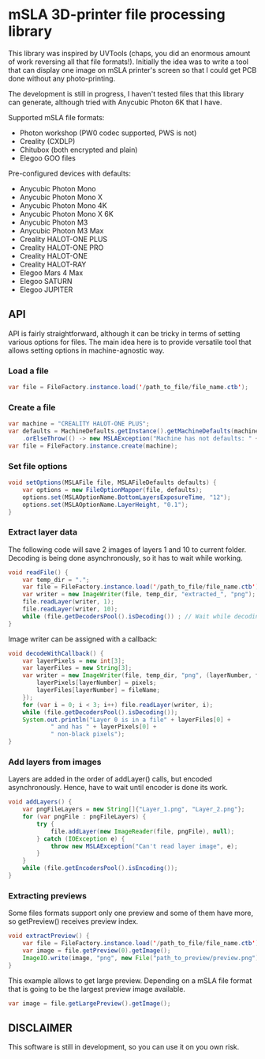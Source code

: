 mSLA 3D-printer file processing library
======

This library was inspired by UVTools (chaps, you did an enormous amount of work reversing all that file formats!).
Initially the idea was to write a tool that can display one image on mSLA printer's screen so
that I could get PCB done without any photo-printing.

The development is still in progress, I haven't tested files that this library can
generate, although tried with Anycubic Photon 6K that I have.

Supported mSLA file formats:
- Photon workshop (PW0 codec supported, PWS is not)
- Creality (CXDLP)
- Chitubox (both encrypted and plain)
- Elegoo GOO files

Pre-configured devices with defaults:
- Anycubic Photon Mono
- Anycubic Photon Mono X
- Anycubic Photon Mono 4K
- Anycubic Photon Mono X 6K
- Anycubic Photon M3
- Anycubic Photon M3 Max
- Creality HALOT-ONE PLUS
- Creality HALOT-ONE PRO
- Creality HALOT-ONE
- Creality HALOT-RAY
- Elegoo Mars 4 Max
- Elegoo SATURN
- Elegoo JUPITER

## API

API is fairly straightforward, although it can be tricky in terms of setting
various options for files. The main idea here is to provide versatile tool that
allows setting options in machine-agnostic way.

### Load a file

```java
var file = FileFactory.instance.load('/path_to_file/file_name.ctb');
```

### Create a file

```java
var machine = "CREALITY HALOT-ONE PLUS";
var defaults = MachineDefaults.getInstance().getMachineDefaults(machine)
    .orElseThrow(() -> new MSLAException("Machine has not defaults: " + machine));
var file = FileFactory.instance.create(machine);
```

### Set file options
```java
void setOptions(MSLAFile file, MSLAFileDefaults defaults) {
    var options = new FileOptionMapper(file, defaults);
    options.set(MSLAOptionName.BottomLayersExposureTime, "12");
    options.set(MSLAOptionName.LayerHeight, "0.1");
}
```

### Extract layer data

The following code will save 2 images of layers 1 and 10 to current folder.
Decoding is being done asynchronously, so it has to wait while working.

```java
void readFile() {
    var temp_dir = ".";
    var file = FileFactory.instance.load('/path_to_file/file_name.ctb');
    var writer = new ImageWriter(file, temp_dir, "extracted_", "png");
    file.readLayer(writer, 1);
    file.readLayer(writer, 10);
    while (file.getDecodersPool().isDecoding()) ; // Wait while decoding-writing is done
}
```

Image writer can be assigned with a callback:

```java
void decodeWithCallback() {
    var layerPixels = new int[3];
    var layerFiles = new String[3];
    var writer = new ImageWriter(file, temp_dir, "png", (layerNumber, fileName, pixels) -> {
        layerPixels[layerNumber] = pixels;
        layerFiles[layerNumber] = fileName;
    });
    for (var i = 0; i < 3; i++) file.readLayer(writer, i);
    while (file.getDecodersPool().isDecoding());
    System.out.println("Layer 0 is in a file" + layerFiles[0] + 
            " and has " + layerPixels[0] + 
            " non-black pixels");
}
```

### Add layers from images

Layers are added in the order of addLayer() calls, but encoded asynchronously.
Hence, have to wait until encoder is done its work.

```java
void addLayers() {
    var pngFileLayers = new String[]{"Layer_1.png", "Layer_2.png"};
    for (var pngFile : pngFileLayers) {
        try {
            file.addLayer(new ImageReader(file, pngFile), null);
        } catch (IOException e) {
            throw new MSLAException("Can't read layer image", e);
        }
    }
    while (file.getEncodersPool().isEncoding());
}
```

### Extracting previews

Some files formats support only one preview and some of them have more, 
so getPreview() receives preview index.

```java
void extractPreview() {
    var file = FileFactory.instance.load('/path_to_file/file_name.ctb');
    var image = file.getPreview(0).getImage();
    ImageIO.write(image, "png", new File("path_to_preview/preview.png"));
}
```

This example allows to get large preview. Depending on a mSLA file format
that is going to be the largest preview image available.

```java
var image = file.getLargePreview().getImage();
```

## DISCLAIMER

This software is still in development, so you can use it on you own risk.